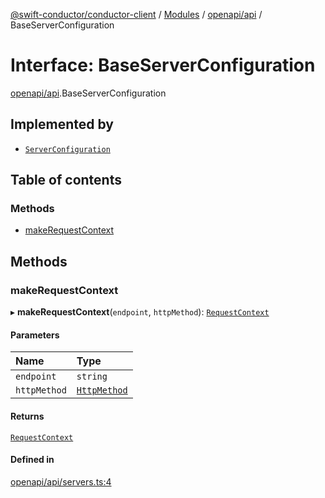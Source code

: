 [@swift-conductor/conductor-client](../README.md) / [Modules](../modules.md) / [openapi/api](../modules/openapi_api.md) / BaseServerConfiguration

# Interface: BaseServerConfiguration

[openapi/api](../modules/openapi_api.md).BaseServerConfiguration

## Implemented by

- [`ServerConfiguration`](../classes/openapi_api.ServerConfiguration.md)

## Table of contents

### Methods

- [makeRequestContext](openapi_api.BaseServerConfiguration.md#makerequestcontext)

## Methods

### makeRequestContext

▸ **makeRequestContext**(`endpoint`, `httpMethod`): [`RequestContext`](../classes/openapi_api.RequestContext.md)

#### Parameters

| Name | Type |
| :------ | :------ |
| `endpoint` | `string` |
| `httpMethod` | [`HttpMethod`](../enums/openapi_api.HttpMethod.md) |

#### Returns

[`RequestContext`](../classes/openapi_api.RequestContext.md)

#### Defined in

[openapi/api/servers.ts:4](https://github.com/swift-conductor/conductor-client-typescript/blob/9866b7c/openapi/api/servers.ts#L4)
